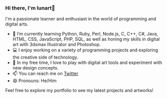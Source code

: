### Hi there, I'm lunart👋

I'm a passionate learner and enthusiast in the world of programming and digital arts.

- 🌱 I’m currently learning Python, Ruby, Perl, Node.js, C, C++, C#, Java, HTML, CSS, JavaScript, PHP, SQL, as well as honing my skills in digital art with 3dsmax Illustrator and Photoshop.
- 💻 I enjoy working on a variety of programming projects and exploring the creative side of technology.
- 🎨 In my free time, I love to play with digital art tools and experiment with new design concepts.
- 📫 You can reach me on [Twitter](@lunart1111)
- 😄 Pronouns: He/Him

Feel free to explore my portfolio to see my latest projects and artworks!
